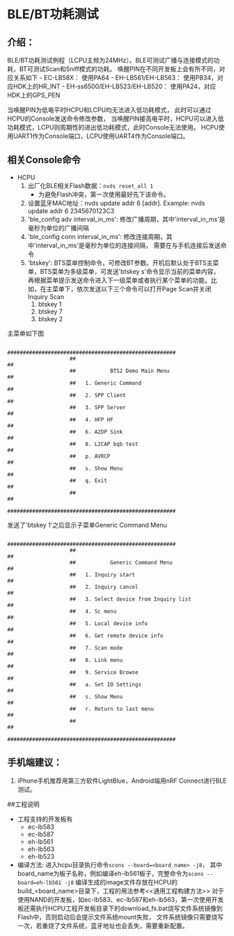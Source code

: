 # BLE/BT功耗测试
## 介绍：
BLE/BT功耗测试例程（LCPU主频为24MHz）。BLE可测试广播与连接模式的功耗，BT可测试Scan和Sniff模式的功耗。
唤醒PIN在不同开发板上会有所不同，对应关系如下
    - EC-LB58X： 使用PA64
    - EH-LB561/EH-LB563： 使用PB34，对应HDK上的HR_INT
    - EH-ss6500/EH-LB523/EH-LB520： 使用PA24，对应HDK上的GPS_PEN

当唤醒PIN为低电平时HCPU和LCPU均无法进入低功耗模式，
此时可以通过HCPU的Console发送命令修改参数，
当唤醒PIN接高电平时，HCPU可以进入低功耗模式，LCPU则周期性的进出低功耗模式，此时Console无法使用。
HCPU使用UART1作为Console端口，LCPU使用UART4作为Console端口。

## 相关Console命令
- HCPU
    1. 出厂化BLE相关Flash数据：`nvds reset_all 1`
        - 为避免Flash冲突，第一次使用最好先下该命令。
    2. 设置蓝牙MAC地址：nvds update addr 6 [addr]. Example: nvds update addr 6 2345670123C3
    3. 'ble_config adv interval_in_ms': 修改广播周期，其中'interval_in_ms'是毫秒为单位的广播间隔
    4. 'ble_config conn interval_in_ms': 修改连接周期，其中'interval_in_ms'是毫秒为单位的连接间隔，
      需要在与手机连接后发送命令
    5. 'btskey': BTS菜单控制命令，可修改BT参数。开机后默认处于BTS主菜单，BTS菜单为多级菜单，可发送'btskey s'命令显示当前的菜单内容，
        再根据菜单提示发送命令进入下一级菜单或者执行某个菜单的功能。比如，在主菜单下，依次发送以下三个命令可以打开Page Scan并关闭Inquiry Scan
        1) btskey 1
        2) btskey 7
        3) btskey 2

主菜单如下图
```
                    ######################################################
                    ##                                                  ##
                    ##           BTS2 Demo Main Menu                    ##
                    ##   1. Generic Command                             ##
                    ##   2. SPP Client                                  ##
                    ##   3. SPP Server                                  ##
                    ##   4. HFP HF                                      ##
                    ##   6. A2DP Sink                                   ##
                    ##   8. L2CAP bqb test                              ##
                    ##   p. AVRCP                                       ##
                    ##   s. Show Menu                                   ##
                    ##   q. Exit                                        ##
                    ##                                                  ##
                    ######################################################
```
    
发送了'btskey 1'之后显示子菜单Generic Command Menu  
```
                    ######################################################
                    ##                                                  ##
                    ##           Generic Command Menu                   ##
                    ##   1. Inquiry start                               ##
                    ##   2. Inquiry cancel                              ##
                    ##   3. Select device from Inquiry list             ##
                    ##   4. Sc menu                                     ##
                    ##   5. Local device info                           ##
                    ##   6. Get remote device info                      ##
                    ##   7. Scan mode                                   ##
                    ##   8. Link menu                                   ##
                    ##   9. Service Browse                              ##
                    ##   a. Set IO Settings                             ##
                    ##   s. Show Menu                                   ##
                    ##   r. Return to last menu                         ##
                    ##                                                  ##
                    ######################################################
```

## 手机端建议：
1. iPhone手机推荐用第三方软件LightBlue，Android端用nRF Connect进行BLE测试。

##工程说明
- 工程支持的开发板有
    - ec-lb583
    - ec-lb587
    - eh-lb561
    - eh-lb563
    - eh-lb523
- 编译方法: 进入hcpu目录执行命令`scons --board=<board_name> -j8`， 其中board_name为板子名称，例如编译eh-lb561板子，完整命令为`scons --board=eh-lb561 -j8`
    编译生成的image文件存放在HCPU的build_<board_name>目录下，工程的用法参考<<通用工程构建方法>>
对于使用NAND的开发板，如ec-lb583、ec-lb587和eh-lb563，第一次使用开发板还需执行HCPU工程开发板目录下的download_fs.bat烧写文件系统镜像到Flash中，否则启动后会提示文件系统mount失败，
文件系统镜像只需要烧写一次，若重烧了文件系统，蓝牙地址也会丢失，需要重新配置。
    
   
